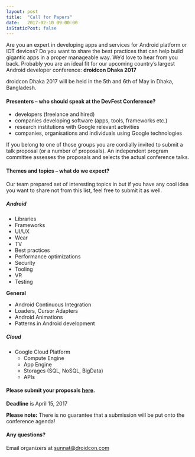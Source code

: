 ```yaml
---
layout: post
title:  "Call for Papers"
date:   2017-02-10 09:00:00
isStaticPost: false
---
```

Are you an expert in developing apps and services for Android platform or IOT devices? Do you want to share the best practices that can help build gigantic apps in a proper manageable way. We’d love to hear from you back. Probably you are an ideal fit for our upcoming country’s largest Android developer conference: **droidcon Dhaka 2017**

droidcon Dhaka 2017 will be held in  the 5th and 6th of May in Dhaka, Bangladesh.

#### Presenters – who should speak at the DevFest Conference?

* developers (freelance and hired)
* companies developing software (apps, tools, frameworks etc.)
* research institutions with Google relevant activities
* companies, organisations and individuals using Google technologies

If you belong to one of those groups you are cordially invited to submit a talk proposal (or a number of proposals). An independent program committee assesses the proposals and selects the actual conference talks.<br/>

#### Themes and topics – what do we expect?
Our team prepared set of interesting topics in but if you have any cool idea you want to share not from this list, feel free to submit it as well.

##### Android
* Libraries
* Frameworks
* UI/UX
* Wear
* TV
* Best practices
* Performance optimizations
* Security
* Tooling
* VR
* Testing


__General__

* Android Continuous Integration
* Loaders, Cursor Adapters
* Android Animations
* Patterns in Android development

##### Cloud

* Google Cloud Platform
  * Compute Engine
  * App Engine
  * Storages (SQL, NoSQL, BigData)
  * APIs


#### Please submit your proposals [here](https://docs.google.com/forms/d/11FNVS0F8fRJjM74jJc7u6oIur8xzekUo0RZZhMQCSEU/edit).
__Deadline__ is April 15, 2017

__Please note:__ There is no guarantee that a submission will be put onto the conference agenda!

#### Any questions? 
Email organizers at [sunnat@droidcon.com](mailto:suncha629@gmail.com)
